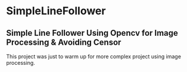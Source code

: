 # SimpleLineFollower
## Simple Line Follower Using Opencv for Image Processing & Avoiding Censor
This project was just to warm up for more complex project using image processing.
